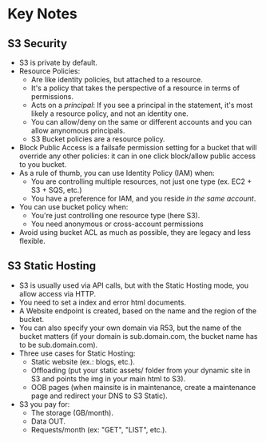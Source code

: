 # Key Notes

## S3 Security

* S3 is private by default.
* Resource Policies:
    - Are like identity policies, but attached to a resource.
    - It's a policy that takes the perspective of a resource in terms of permissions.
    - Acts on a *principal*: If you see a principal in the statement, it's most likely a resource policy, and not an identity one.
    - You can allow/deny on the same or different accounts and you can allow anynomous principals.
    - S3 Bucket policies are a resource policy.
* Block Public Access is a failsafe permission setting for a bucket that will override any other policies: it can in one click block/allow public access to you bucket.
* As a rule of thumb, you can use Identity Policy (IAM) when:
    - You are controlling multiple resources, not just one type (ex. EC2 + S3 + SQS, etc.)
    - You have a preference for IAM, and you reside *in the same account*.
* You can use bucket policy when:
    - You're just controlling one resource type (here S3).
    - You need anonymous or cross-account permissions
* Avoid using bucket ACL as much as possible, they are legacy and less flexible.

## S3 Static Hosting

* S3 is usually used via API calls, but with the Static Hosting mode, you allow access via HTTP.
* You need to set a index and error html documents.
* A Website endpoint is created, based on the name and the region of the bucket.
* You can also specify your own domain via R53, but the name of the bucket matters (if your domain is sub.domain.com, the bucket name has to be sub.domain.com).
* Three use cases for Static Hosting:
    - Static website (ex.: blogs, etc.).
    - Offloading (put your static assets/ folder from your dynamic site in S3 and points the img in your main html to S3).
    - OOB pages (when mainsite is in maintenance, create a maintenance page and redirect your DNS to S3 Static).
* S3 you pay for:
    - The storage (GB/month).
    - Data OUT.
    - Requests/month (ex: "GET", "LIST", etc.).
